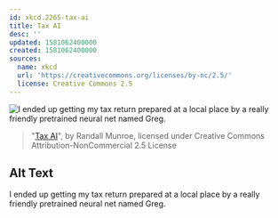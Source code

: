 ```yaml
---
id: xkcd.2265-tax-ai
title: Tax AI
desc: ''
updated: 1581062400000
created: 1581062400000
sources:
  name: xkcd
  url: 'https://creativecommons.org/licenses/by-nc/2.5/'
  license: Creative Commons 2.5
---
```

![I ended up getting my tax return prepared at a local place by a really friendly pretrained neural net named Greg.](https://imgs.xkcd.com/comics/tax_ai.png)
> "[Tax AI](https://xkcd.com/2265/)", by Randall Munroe, licensed under Creative Commons Attribution-NonCommercial 2.5 License

## Alt Text
I ended up getting my tax return prepared at a local place by a really friendly pretrained neural net named Greg.
